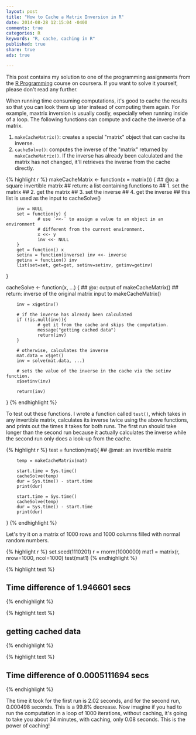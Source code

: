 ```yaml
---
layout: post
title: "How to Cache a Matrix Inversion in R"
date: 2014-08-28 12:15:04 -0400
comments: true
categories: R
keywords: "R, cache, caching in R"
published: true
share: true
ads: true

---
```


This post contains my solution to one of the programming assignments from the [R Programming](https://www.coursera.org/course/rprog) course on coursera. If you want to solve it yourself, please don't read any further.

When running time consuming computations, it's good to cache the results so that you can look them up later instead of computing them again. For example, maxtrix inversion is usually costly, especially when running inside of a loop. The following functions can compute and cache the inverse of a matrix.

1. `makeCacheMatrix()`: creates a special "matrix" object that can cache its inverse.
2. `cacheSolve()`: computes the inverse of the "matrix" returned by `makeCacheMatrix()`. If the inverse has already been calculated and the matrix has not changed, it'll retrieves the inverse from the cache directly.


{% highlight r %}
makeCacheMatrix <- function(x = matrix()) {
        ## @x: a square invertible matrix
        ## return: a list containing functions to
        ##              1. set the matrix
        ##              2. get the matrix
        ##              3. set the inverse
        ##              4. get the inverse
        ##         this list is used as the input to cacheSolve()
        
        inv = NULL
        set = function(y) {
                # use `<<-` to assign a value to an object in an environment 
                # different from the current environment. 
                x <<- y
                inv <<- NULL
        }
        get = function() x
        setinv = function(inverse) inv <<- inverse 
        getinv = function() inv
        list(set=set, get=get, setinv=setinv, getinv=getinv)
}

cacheSolve <- function(x, ...) {
        ## @x: output of makeCacheMatrix()
        ## return: inverse of the original matrix input to makeCacheMatrix()
        
        inv = x$getinv()
        
        # if the inverse has already been calculated
        if (!is.null(inv)){
                # get it from the cache and skips the computation. 
                message("getting cached data")
                return(inv)
        }
        
        # otherwise, calculates the inverse 
        mat.data = x$get()
        inv = solve(mat.data, ...)
        
        # sets the value of the inverse in the cache via the setinv function.
        x$setinv(inv)
        
        return(inv)
}
{% endhighlight %}

To test out these functions. I wrote a function called `test()`, which takes in any invertible matrix, calculates its inverse twice using the above functions, and prints out the times it takes for both runs. The first run should take longer than the second run because it actually calculates the inverse while the second run only does a look-up from the cache.

{% highlight r %}
test = function(mat){
        ## @mat: an invertible matrix
        
        temp = makeCacheMatrix(mat)
        
        start.time = Sys.time()
        cacheSolve(temp)
        dur = Sys.time() - start.time
        print(dur)
        
        start.time = Sys.time()
        cacheSolve(temp)
        dur = Sys.time() - start.time
        print(dur)
}
{% endhighlight %}

Let's try it on a matrix of 1000 rows and 1000 columns filled with normal random numbers. 

{% highlight r %}
set.seed(1110201)
r = rnorm(1000000)
mat1 = matrix(r, nrow=1000, ncol=1000)
test(mat1)
{% endhighlight %}



{% highlight text %}
## Time difference of 1.946601 secs
{% endhighlight %}



{% highlight text %}
## getting cached data
{% endhighlight %}



{% highlight text %}
## Time difference of 0.0005111694 secs
{% endhighlight %}

The time it took for the first run is 2.02 seconds, and for the second run, 0.000498 seconds. This is a 99.8% decrease. Now imagine if you had to run the computation in a loop of 1000 iterations, without caching, it's going to take you about 34 minutes, with caching, only 0.08 seconds. This is the power of caching!
